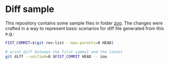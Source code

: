 # Diff sample

This repository contains some sample files in folder [zoo](zoo). The changes
were crafted in a way to represent basic scenarios for diff file generated from
this e.g.:

```bash
FIST_COMMIT=$(git rev-list --max-parents=0 HEAD)

# print diff between the first commit and the latest
git diff --unified=0 $FIST_COMMIT HEAD -- zoo
```
